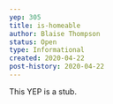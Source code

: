 ```yaml
---
yep: 305
title: is-homeable
author: Blaise Thompson
status: Open
type: Informational
created: 2020-04-22
post-history: 2020-04-22
---
```


This YEP is a stub.
